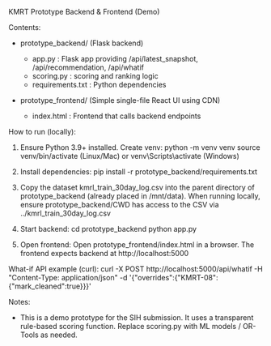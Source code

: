 KMRT Prototype Backend & Frontend (Demo)

Contents:
- prototype_backend/ (Flask backend)
  - app.py           : Flask app providing /api/latest_snapshot, /api/recommendation, /api/whatif
  - scoring.py       : scoring and ranking logic
  - requirements.txt : Python dependencies

- prototype_frontend/ (Simple single-file React UI using CDN)
  - index.html       : Frontend that calls backend endpoints

How to run (locally):
1. Ensure Python 3.9+ installed. Create venv:
   python -m venv venv
   source venv/bin/activate   (Linux/Mac) or venv\Scripts\activate (Windows)

2. Install dependencies:
   pip install -r prototype_backend/requirements.txt

3. Copy the dataset kmrl_train_30day_log.csv into the parent directory of prototype_backend (already placed in /mnt/data).
   When running locally, ensure prototype_backend/CWD has access to the CSV via ../kmrl_train_30day_log.csv

4. Start backend:
   cd prototype_backend
   python app.py

5. Open frontend:
   Open prototype_frontend/index.html in a browser. The frontend expects backend at http://localhost:5000

What-if API example (curl):
curl -X POST http://localhost:5000/api/whatif -H "Content-Type: application/json" -d '{"overrides":{"KMRT-08":{"mark_cleaned":true}}}'

Notes:
- This is a demo prototype for the SIH submission. It uses a transparent rule-based scoring function. Replace scoring.py with ML models / OR-Tools as needed.
